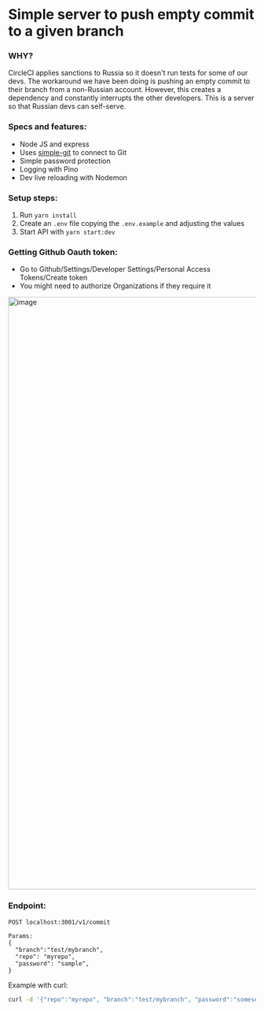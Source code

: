 # Simple server to push empty commit to a given branch

### WHY?
CircleCI applies sanctions to Russia so it doesn't run tests for some of our devs.
The workaround we have been doing is pushing an empty commit to their branch from a non-Russian account. However, this creates a dependency and constantly interrupts the other developers.
This is a server so that Russian devs can self-serve.

### Specs and features:
- Node JS and express
- Uses [simple-git](https://www.npmjs.com/package/simple-git) to connect to Git
- Simple password protection
- Logging with Pino
- Dev live reloading with Nodemon

### Setup steps:
1. Run `yarn install`
2. Create an `.env` file copying the `.env.example` and adjusting the values
3. Start API with `yarn start:dev`

### Getting Github Oauth token:
- Go to Github/Settings/Developer Settings/Personal Access Tokens/Create token
- You might need to authorize Organizations if they require it
<img width="1204" alt="image" src="https://user-images.githubusercontent.com/17788257/184656922-426f165c-aad5-4410-a72b-3a6932e68201.png">

### Endpoint:
```
POST localhost:3001/v1/commit

Params:
{
  "branch":"test/mybranch",
  "repo": "myrepo",
  "password": "sample",
}
```

Example with curl:
```bash
curl -d '{"repo":"myrepo", "branch":"test/mybranch", "password":"somesecurepassword" }' -H "Content-Type: application/json" -X POST localhost:3001/v1/commit
```
